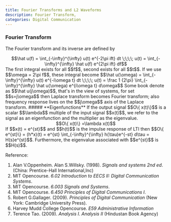```yaml
---
title: Fourier Transforms and L2 Waveforms
description: Fourier Transform, 
categories: Digital Communication
---
```


>  

### **Fourier Transform**
The Fourier transform and its inverse are defined by  
<center>$$\hat u(f) = \int_{-\infty}^{\infty} u(t) e^{-2\pi ift} dt \;\;\;\; u(t) = \int_{-\infty}^{\infty} \hat u(f) e^{2\pi ift} df$$</center>  
The first integral exists for all $$f$$, second exists for all $$t$$.   
If we use $$\omega = 2\pi f$$, these integral become  
$$\hat u(\omega) = \int_{-\infty}^{\infty} u(t) e^{-i\omega t} dt \;\;\;\; u(t) = \frac 1 {2\pi} \int_{-\infty}^{\infty} \hat u(\omega) e^{i\omega t} d\omega$$  
Some book denote as $$\hat u(j\omega)$$, that's in the view of systems, for set $$s=j\omega$$ then Laplace transform becomes Fourier transform; also frequency response lives on the $$j\omega$$ axis of the Laplace transform.  
##### **Eigenfunctions**  
If the output signal $$O\{ x(t)\}$$ is a scalar $$\lambda$$ multiple of the input signal $$x(t)$$, we refer to the signal as an eigenfunction and the multiplier as the eigenvalue.  
<center>$$O\{ x(t)\} =\lambda x(t)$$</center>  
If $$x(t) = e^{st}$$ and $$h(t)$$ is the impulse response of LTI then $$O\{ e^{st}\} = (h*x)(t) = e^{st} \int_{-\infty}^{\infty} h(\tau)e^{-st} d\tau = H(s)e^{st}$$.  
Furthermore, the eigenvalue associated with $$e^{st}$$ is $$H(s)$$.  




Reference:  
1. Alan V.Oppenheim. Alan S.Willsky. (1998). *Signals and systems 2nd ed*. (China: Prentice-Hall International,Inc)  
2. MIT Opencourse. *6.02 Introduction to EECS II: Digital Communication Systems*.  
3. MIT Opencourse. *6.003 Signals and Systems*.  
4. MIT Opencourse. *6.450 Principles of Digital Communications I*.  
5. Robert G.Gallager. (2009). *Principles of Digital Communication* (New York: Cambridge University Press).  
6. Harvey Mudd College Opencourse. *E59 Administrative Information*  
7. Terence Tao. (2009). *Analysis I*. *Analysis II* (Hindustan Book Agency)
